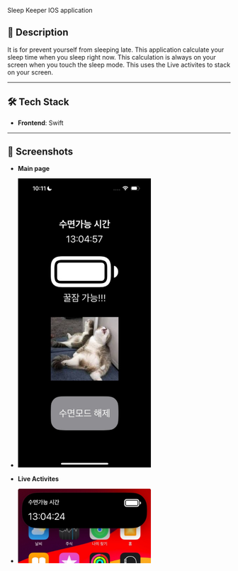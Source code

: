 Sleep Keeper IOS application

## 📌 Description
It is for prevent yourself from sleeping late.
This application calculate your sleep time when you sleep right now.
This calculation is always on your screen when you touch the sleep mode.
This uses the Live activites to stack on your screen.


---

## 🛠️ Tech Stack
- **Frontend**: Swift
---


## 📸 Screenshots  
- **Main page**
- 
  <img src="screenshots/main.png" width="300"/>

- **Live Activites**
- 
  <img src="screenshots/Live_activities.jpg" width="300"/>
